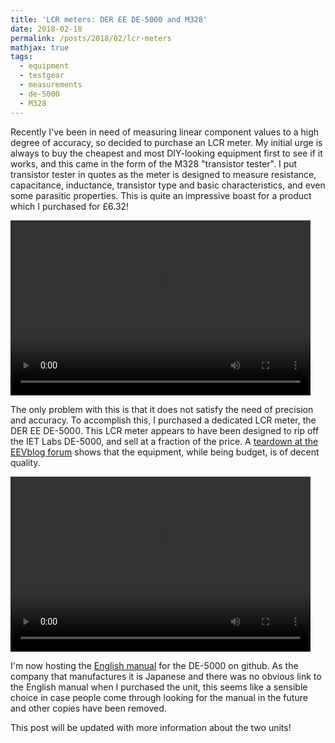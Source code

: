 ```yaml
---
title: 'LCR meters: DER EE DE-5000 and M328'
date: 2018-02-18
permalink: /posts/2018/02/lcr-meters
mathjax: true
tags:
  - equipment
  - testgear
  - measurements
  - de-5000
  - M328
---
```


Recently I've been in need of measuring linear component values to a high degree of accuracy, so decided to purchase an LCR meter. My initial urge is always to buy the cheapest and most DIY-looking equipment first to see if it works, and this came in the form of the M328 "transistor tester". I put transistor tester in quotes as the meter is designed to measure resistance, capacitance, inductance, transistor type and basic characteristics, and even some parasitic properties. This is quite an impressive boast for a product which I purchased for £6.32!

<video width="480" height="280" controls>
 <source src="/images/MTester.mp4" type="video/mp4">
Your browser does not support the video tag.
</video>

The only problem with this is that it does not satisfy the need of precision and accuracy. To accomplish this, I purchased a dedicated LCR meter, the DER EE DE-5000. This LCR meter appears to have been designed to rip off the IET Labs DE-5000, and sell at a fraction of the price. A [teardown at the EEVblog forum](http://www.eevblog.com/forum/testgear/der-ee-de-5000-unboxing-and-teardown/) shows that the equipment, while being budget, is of decent quality.

<video width="480" height="280" controls>
 <source src="/images/DE-5000.mp4" type="video/mp4">
Your browser does not support the video tag.
</video>

I'm now hosting the [English manual](/files/DE-5000_manual_english.pdf) for the DE-5000 on github. As the company that manufactures it is Japanese and there was no obvious link to the English manual when I purchased the unit, this seems like a sensible choice in case people come through looking for the manual in the future and other copies have been removed.

This post will be updated with more information about the two units!
